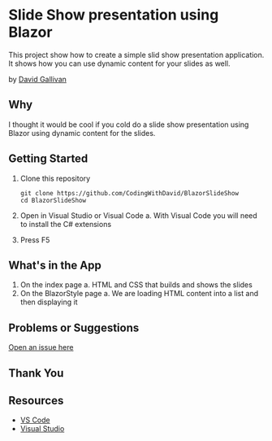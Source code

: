 # Slide Show presentation using Blazor

This project show how to create a simple slid show presentation application.  It shows how you can use dynamic content for your slides as well.


by [David Gallivan](http://twitter.com/CodingwithDavid)


## Why

I thought it would be cool if you cold do a slide show presentation using Blazor using dynamic content for the slides.

## Getting Started

1. Clone this repository

   ```Command Line
   git clone https://github.com/CodingWithDavid/BlazorSlideShow
   cd BlazorSlideShow
   ```

1.	Open in Visual Studio or Visual Code
a.	With Visual Code you will need to install the C# extensions
2.	Press F5

## What's in the App

1. On the index page
   a.  HTML and CSS that builds and shows the slides
2. On the BlazorStyle page
   a. We are loading HTML content into a list and then displaying it


## Problems or Suggestions

[Open an issue here]( https://github.com/CodingWithDavid/UserProfileComponentDemo/issues)

## Thank You


## Resources

- [VS Code](https://code.visualstudio.com)
- [Visual Studio]( https://visualstudio.microsoft.com/)



